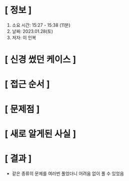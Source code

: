 # **[ 정보 ]**
1. 소요 시간: 15:27 - 15:38 (11분)
2. 날짜: 2023.01.28(토)
3. 저자: 이 인복

# **[ 신경 썼던 케이스 ]**

# **[ 접근 순서 ]**

# **[ 문제점 ]**

# **[ 새로 알게된 사실 ]**

# **[ 결과 ]**
- 같은 종류의 문제를 여러번 풀었더니 어려움 없이 풀 수 있었음



         
